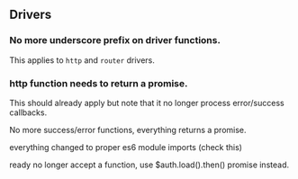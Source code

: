 





## Drivers

### No more underscore prefix on driver functions.

This applies to `http` and `router` drivers.

### http function needs to return a promise.

This should already apply but note that it no longer process error/success callbacks.



No more success/error functions, everything returns a promise.



everything changed to proper es6 module imports (check this)



ready no longer accept a function, use $auth.load().then() promise instead.